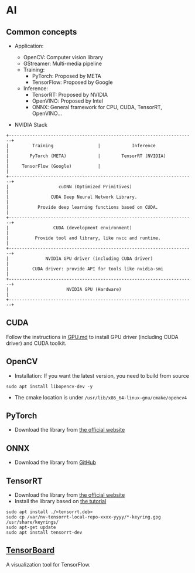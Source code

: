 # AI

## Common concepts

* Application:
  * OpenCV: Computer vision library
  * GStreamer: Multi-media pipeline
  * Training:
    * PyTorch: Proposed by META
    * TensorFlow: Proposed by Google
  * Inference:
    * TensorRT: Proposed by NVIDIA
    * OpenVINO: Proposed by Intel
    * ONNX: General framework for CPU, CUDA, TensorRT, OpenVINO...

* NVIDIA Stack

```raw
+-----------------------------------------------------------------------+
|         Training                 |            Inference               |
|        PyTorch (META)            |        TensorRT (NVIDIA)           |
|     TensorFlow (Google)          |                                    |
+-----------------------------------------------------------------------+
|                   cuDNN (Optimized Primitives)                        |
|                CUDA Deep Neural Network Library.                      |
|           Provide deep learning functions based on CUDA.              |
+-----------------------------------------------------------------------+
|                 CUDA (development environment)                        |
|          Provide tool and library, like nvcc and runtime.             |
+-----------------------------------------------------------------------+
|              NVIDIA GPU driver (including CUDA driver)                |
|         CUDA driver: provide API for tools like nvidia-smi            |
+-----------------------------------------------------------------------+
|                      NVIDIA GPU (Hardware)                            |
+-----------------------------------------------------------------------+
```

## CUDA

Follow the instructions in [GPU.md](GPU.md) to install GPU driver (including CUDA driver) and CUDA toolkit.

## OpenCV

* Installation: If you want the latest version, you need to build from source

```shell
sudo apt install libopencv-dev -y
```

* The cmake location is under `/usr/lib/x86_64-linux-gnu/cmake/opencv4`

## PyTorch

* Download the library from [the official website](https://pytorch.org/get-started/locally/)

## ONNX

* Download the library from [GitHub](https://github.com/microsoft/onnxruntime/releases)

## TensorRT

* Download the library from [the official website](https://developer.nvidia.com/tensorrt)
* Install the library based on [the tutorial](https://docs.nvidia.com/deeplearning/tensorrt/latest/installing-tensorrt/installing.html)

```shell
sudo apt install ./<tensorrt.deb>
sudo cp /var/nv-tensorrt-local-repo-xxxx-yyyy/*-keyring.gpg /usr/share/keyrings/
sudo apt-get update
sudo apt install tensorrt-dev
```

## [TensorBoard](https://www.tensorflow.org/tensorboard?hl=zh-tw)

A visualization tool for TensorFlow.
